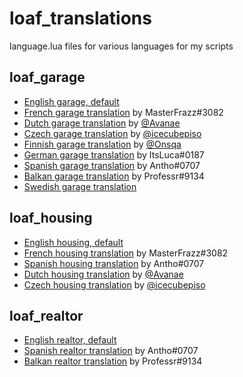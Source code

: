 # loaf_translations
language.lua files for various languages for my scripts

## loaf_garage
* [English garage, default](https://github.com/loaf-scripts/loaf_translations/blob/main/loaf_garage/english-language.lua)
* [French garage translation](https://github.com/loaf-scripts/loaf_translations/blob/main/loaf_garage/french-language.lua) by MasterFrazz#3082
* [Dutch garage translation](https://github.com/loaf-scripts/loaf_translations/blob/main/loaf_garage/dutch-language.lua) by [@Avanae](https://github.com/Avanae)
* [Czech garage translation](https://github.com/loaf-scripts/loaf_translations/blob/main/loaf_garage/czech-language.lua) by [@icecubepiso](https://github.com/icecubepiso)
* [Finnish garage translation](https://github.com/loaf-scripts/loaf_translations/blob/main/loaf_garage/finnish-language.lua) by [@Onsqa](https://github.com/Onsqa)
* [German garage translation](https://github.com/loaf-scripts/loaf_translations/blob/main/loaf_garage/german-language.lua) by ItsLuca#0187
* [Spanish garage translation](https://github.com/loaf-scripts/loaf_translations/blob/main/loaf_garage/spanish-language.lua) by Antho#0707
* [Balkan garage translation](https://github.com/loaf-scripts/loaf_translations/blob/main/loaf_garage/balkan-language.lua) by Professr#9134
* [Swedish garage translation](https://github.com/loaf-scripts/loaf_translations/blob/main/loaf_garage/swedish-language.lua)
## loaf_housing
* [English housing, default](https://github.com/loaf-scripts/loaf_translations/blob/main/loaf_housing/english-language.lua)
* [French housing translation](https://github.com/loaf-scripts/loaf_translations/blob/main/loaf_housing/french-language.lua) by MasterFrazz#3082
* [Spanish housing translation](https://github.com/loaf-scripts/loaf_translations/blob/main/loaf_housing/spanish-language.lua) by Antho#0707
* [Dutch housing translation](https://github.com/loaf-scripts/loaf_translations/blob/main/loaf_housing/dutch-language.lua) by [@Avanae](https://github.com/Avanae)
* [Czech housing translation](https://github.com/loaf-scripts/loaf_translations/blob/main/loaf_housing/czech-language.lua) by [@icecubepiso](https://github.com/icecubepiso)
## loaf_realtor
* [English realtor, default](https://github.com/loaf-scripts/loaf_translations/blob/main/loaf_realtor/english-language.lua)
* [Spanish realtor translation](https://github.com/loaf-scripts/loaf_translations/blob/main/loaf_realtor/spanish-language.lua) by Antho#0707
* [Balkan realtor translation](https://github.com/loaf-scripts/loaf_translations/blob/main/loaf_realtor/balkan-language.lua) by Professr#9134
